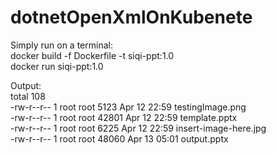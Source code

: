 # dotnetOpenXmlOnKubenete

Simply run on a terminal:  
docker build -f Dockerfile -t siqi-ppt:1.0   
docker run siqi-ppt:1.0   

Output:  
total 108  
-rw-r--r-- 1 root root  5123 Apr 12 22:59 testingImage.png  
-rw-r--r-- 1 root root 42801 Apr 12 22:59 template.pptx  
-rw-r--r-- 1 root root  6225 Apr 12 22:59 insert-image-here.jpg  
-rw-r--r-- 1 root root 48060 Apr 13 05:01 output.pptx  
